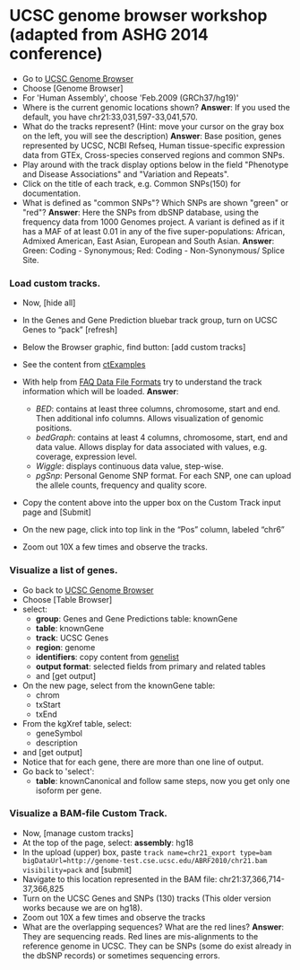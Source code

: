 # UCSC genome browser workshop (adapted from ASHG 2014 conference)

* Go to [UCSC Genome Browser](http://genome-euro.ucsc.edu/)
* Choose [Genome Browser]
* For 'Human Assembly', choose 'Feb.2009 (GRCh37/hg19)'
* Where is the current genomic locations shown?
__Answer__: If you used the default, you have chr21:33,031,597-33,041,570.
* What do the tracks represent? (Hint: move your cursor on the gray box on the left, you will see the description)
__Answer__: Base position, genes represented by UCSC, NCBI Refseq, Human tissue-specific expression data from GTEx, Cross-species conserved regions and common SNPs.
* Play around with the track display options below in the field "Phenotype and Disease Associations" and "Variation and Repeats".
* Click on the title of each track, e.g. Common SNPs(150) for documentation.
* What is defined as "common SNPs"? Which SNPs are shown "green" or "red"?
__Answer__: Here the SNPs from dbSNP database, using the frequency data from 1000 Genomes project. A variant is defined as if it has a MAF of at least 0.01 in any of the five super-populations: African, Admixed American, East Asian, European and South Asian.
__Answer__: Green: Coding - Synonymous; Red: Coding - Non-Synonymous/ Splice Site.

### Load custom tracks.
* Now, [hide all]
* In the Genes and Gene Prediction bluebar track group, turn on UCSC Genes to “pack”
[refresh]
* Below the Browser graphic, find button: [add custom tracks]
* See the content from [ctExamples](https://genome-euro.ucsc.edu/training/ashg2014/ctExamples.txt)
* With help from [FAQ Data File Formats](http://genome.ucsc.edu/FAQ/FAQformat.html) try to understand the track information which will be loaded.
__Answer__:
    * _BED_: contains at least three columns, chromosome, start and end. Then additional info columns. Allows visualization of genomic positions.
    * _bedGraph_: contains at least 4 columns, chromosome, start, end and data value. Allows display for data associated with values, e.g. coverage, expression level.
    * _Wiggle_: displays continuous data value, step-wise.
    * _pgSnp_: Personal Genome SNP format. For each SNP, one can upload the allele counts, frequency and quality score.

* Copy the content above into the upper box on the Custom Track input page and [Submit]
* On the new page, click into top link in the “Pos” column, labeled “chr6”
* Zoom out 10X a few times and observe the tracks.

### Visualize a list of genes.
* Go back to [UCSC Genome Browser](http://genome-euro.ucsc.edu/)
* Choose [Table Browser]
* select:
    * __group__: Genes and Gene Predictions table: knownGene
    * __table__: knownGene
    * __track__: UCSC Genes
    * __region__: genome
    * __identifiers__: copy content from [genelist](https://genome-euro.ucsc.edu/training/ashg2014/genelist)
    * __output format__: selected fields from primary and related tables
    * and [get output]
* On the new page, select from the knownGene table:
    * chrom
    * txStart
    * txEnd
* From the kgXref table, select:
    * geneSymbol
    * description
* and [get output]
* Notice that for each gene, there are more than one line of output.
* Go back to 'select':
	* __table__: knownCanonical
	and follow same steps, now you get only one isoform per gene.


### Visualize a BAM-file Custom Track.
* Now, [manage custom tracks]
* At the top of the page, select: __assembly__: hg18
* In the upload (upper) box, paste `track name=chr21_export type=bam bigDataUrl=http://genome-test.cse.ucsc.edu/ABRF2010/chr21.bam visibility=pack` and [submit]
* Navigate to this location represented in the BAM file: chr21:37,366,714-37,366,825
* Turn on the UCSC Genes and SNPs (130) tracks (This older version works because we are on hg18).
* Zoom out 10X a few times and observe the tracks
* What are the overlapping sequences? What are the red lines?
__Answer__: They are sequencing reads. Red lines are mis-alignments to the reference genome in UCSC. They can be SNPs (some do exist already in the dbSNP records) or sometimes sequencing errors.
